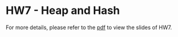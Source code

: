 # HW7 - Heap and Hash 

For more details, please refer to the [pdf](https://github.com/kkeen699/NTU-DSnP2017/blob/master/hw7/Homework_7.pdf) to view the slides of HW7.